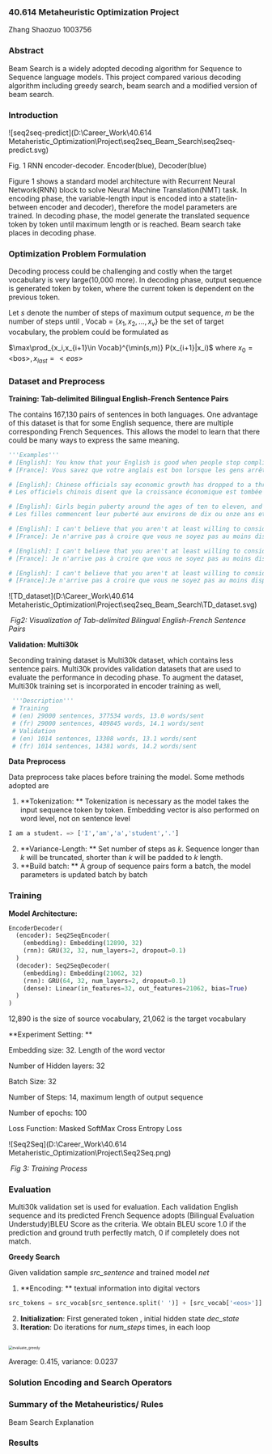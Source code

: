 ### 40.614 Metaheuristic Optimization Project 

Zhang Shaozuo 1003756

### Abstract

Beam Search is a widely adopted decoding algorithm for Sequence to Sequence language models.  This project compared various decoding algorithm including greedy search, beam search and a modified version of beam search.

### Introduction

![seq2seq-predict](D:\Career_Work\40.614 Metaheristic_Optimization\Project\seq2seq_Beam_Search\seq2seq-predict.svg)

Fig. 1 RNN encoder-decoder. Encoder(blue), Decoder(blue)

Figure 1 shows a standard model architecture with Recurrent Neural Network(RNN) block to solve Neural Machine Translation(NMT) task. In encoding phase, the variable-length input is encoded into a state(in-between encoder and decoder), therefore the model parameters are trained. In decoding phase, the model  generate the translated sequence token by token until maximum length or <eos> is reached. Beam search take places in decoding phase. 

### Optimization Problem Formulation

Decoding process could be challenging and costly when the target vocabulary is very large(10,000 more). In decoding phase, output sequence is generated token by token, where the current token is dependent on the previous token. 

Let $s$ denote the number of steps of maximum output sequence, $m$ be the number of steps until <eos>, Vocab = {$x_1,x_2,...,x_v$} be the set of target vocabulary, the problem could be formulated as   

$\max\prod_{x_i,x_{i+1}\in Vocab}^{\min(s,m)} P(x_{i+1}|x_i)$ where $x_0=\text{<bos>},x_{last}=<eos>$

###  Dataset and Preprocess

**Training:  Tab-delimited Bilingual English-French Sentence Pairs**

The contains 167,130 pairs of sentences in both languages. One advantage of this dataset is that for some English sequence, there are multiple corresponding French Sequences. This allows the model to learn that there could be many ways to express the same meaning. 

```python
'''Examples'''
# [English]: You know that your English is good when people stop complimenting you on how good your English is.	
# [France]: Vous savez que votre anglais est bon lorsque les gens arrêtent de vous en complimenter.

# [English]: Chinese officials say economic growth has dropped to a three-year low because of the world economy.	
# Les officiels chinois disent que la croissance économique est tombée à son plus bas niveau depuis trois ans en raison de l'économie mondiale.

# [English]: Girls begin puberty around the ages of ten to eleven, and boys around the ages of eleven to twelve.	
# Les filles commencent leur puberté aux environs de dix ou onze ans et les garçons autour de onze ou douze.

# [English]: I can't believe that you aren't at least willing to consider the possibility of other alternatives.	
# [France]: Je n'arrive pas à croire que vous ne soyez pas au moins disposé à envisager d'autres possibilités.

# [English]: I can't believe that you aren't at least willing to consider the possibility of other alternatives.	
# [France]: Je n'arrive pas à croire que vous ne soyez pas au moins disposée à envisager d'autres possibilités.

# [English]: I can't believe that you aren't at least willing to consider the possibility of other alternatives.	
# [France]:Je n'arrive pas à croire que vous ne soyez pas au moins disposés à envisager d'autres possibilités.
```

![TD_dataset](D:\Career_Work\40.614 Metaheristic_Optimization\Project\seq2seq_Beam_Search\TD_dataset.svg)

​																				*Fig2: Visualization of Tab-delimited Bilingual English-French Sentence Pairs*

**Validation: Multi30k**

Seconding training dataset is Multi30k dataset, which contains less sentence pairs. Multi30k provides validation datasets that are used to evaluate the performance in decoding phase. To augment the dataset, Multi30k training set is incorporated in encoder training as well, 

```python
 '''Description'''
 # Training
 # (en) 29000 sentences, 377534 words, 13.0 words/sent
 # (fr) 29000 sentences, 409845 words, 14.1 words/sent
 # Validation
 # (en) 1014 sentences, 13308 words, 13.1 words/sent
 # (fr) 1014 sentences, 14381 words, 14.2 words/sent
```



**Data Preprocess**

Data preprocess take places before training the model. Some methods adopted are

1. **Tokenization: ** Tokenization is necessary as the model takes the input sequence token by token. Embedding vector is also performed on word level, not on sentence level

```python
I am a student. => ['I','am','a','student','.']
```

2. **Variance-Length: ** Set number of steps as $k$. Sequence longer than $k$ will be truncated, shorter than $k$ will be padded to $k$ length.
3. **Build batch: ** A group of sequence pairs form a batch, the model parameters is updated batch by batch



### Training

**Model Architecture:**

```python
EncoderDecoder(
  (encoder): Seq2SeqEncoder(
    (embedding): Embedding(12890, 32)
    (rnn): GRU(32, 32, num_layers=2, dropout=0.1)
  )
  (decoder): Seq2SeqDecoder(
    (embedding): Embedding(21062, 32)
    (rnn): GRU(64, 32, num_layers=2, dropout=0.1)
    (dense): Linear(in_features=32, out_features=21062, bias=True)
  )
)
```

12,890 is the size of source vocabulary, 21,062 is the target vocabulary

**Experiment Setting: **

Embedding size: 32. Length of the word vector

Number of Hidden layers: 32

Batch Size: 32

Number of Steps: 14, maximum length of output sequence

Number of epochs: 100

Loss Function: Masked SoftMax Cross Entropy Loss

![Seq2Seq](D:\Career_Work\40.614 Metaheristic_Optimization\Project\Seq2Seq.png)

​																				*Fig 3: Training Process*

### Evaluation

Multi30k validation set is used for evaluation. Each validation English sequence and its predicted French  Sequence adopts (Bilingual Evaluation Understudy)BLEU Score as the criteria. We obtain BLEU score 1.0 if the prediction and ground truth perfectly match, 0 if completely does not match. 

**Greedy Search**

Given validation sample *src_sentence* and trained model *net*

1. **Encoding: ** textual information into digital vectors

```python
src_tokens = src_vocab[src_sentence.split(' ')] + [src_vocab['<eos>']]
```

2. **Initialization**: First generated token <bos>, initial hidden state *dec_state*
3. **Iteration**: Do iterations for *num_steps* times, in each loop

```python

```



<img src="D:\Career_Work\40.614 Metaheristic_Optimization\Project\evaluate_greedy.png" alt="evaluate_greedy" style="zoom:50%;" />

Average: 0.415, variance: 0.0237

### Solution Encoding and Search Operators

### Summary of the Metaheuristics/ Rules

Beam Search Explanation



### Results

